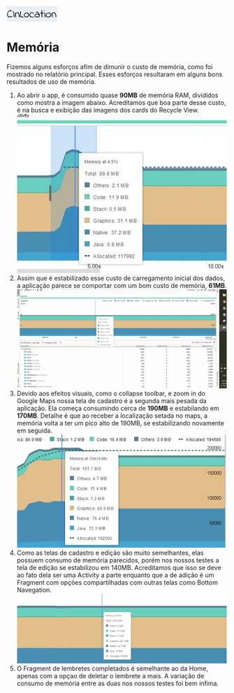 ![CInLocation](imagens/logo.jpg)
# Memória

Fizemos alguns esforços afim de dimunir o custo de memória, como foi mostrado no relatório principal. Esses esforços resultaram em alguns bons resultados de uso de memória.

1. Ao abrir o app, é consumido quase **90MB** de memória RAM, divididos como mostra a imagem abaixo. Acreditamos que boa parte desse custo, é na busca e exibição das imagens dos cards do Recycle View.
![CInLocation](imagens/memory_home.JPG)
2. Assim que é estabilizado esse custo de carregamento inicial dos dados, a aplicação parece se comportar com um bom custo de memória, **61MB**.
![CInLocation](imagens/constant_memory.gif)
3. Devido aos efeitos visuais, como o collapse toolbar, e zoom in do Google Maps nossa tela de cadastro é a segunda mais pesada da aplicação. Ela começa consumindo cerca de **190MB** e estabilando em **170MB**. Detalhe é que ao receber a localização setada no maps, a memória volta a ter um pico alto de 190MB, se estabilizando novamente em seguida.
![CInLocation](imagens/memory_add.JPG)
4. Como as telas de cadastro e edição são muito semelhantes, elas possuem consumo de memória parecidos, porém nos nossos testes a tela de edição se estabilizou em 140MB. Acreditamos que isso se deve ao fato dela ser uma Activity a parte enquanto que a de adição é um Fragment com opções compartilhadas com outras telas como Bottom Navegation.
![CInLocation](imagens/memory_edit.JPG)
5. O Fragment de lembretes completados é semelhante ao da Home, apenas com a opçao de deletar o lembrete a mais. A variação de consumo de memória entre as duas nos nossos testes foi bem ínfima.
